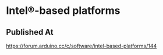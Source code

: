 # Intel®-based platforms

## Published At

https://forum.arduino.cc/c/software/intel-based-platforms/144
